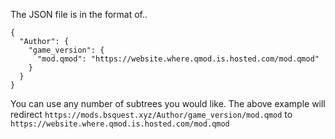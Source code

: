The JSON file is in the format of..
```
{
  "Author": {
    "game_version": {
      "mod.qmod": "https://website.where.qmod.is.hosted.com/mod.qmod"
    }
  }
}
```

You can use any number of subtrees you would like. The above example will redirect
`https://mods.bsquest.xyz/Author/game_version/mod.qmod` to `https://website.where.qmod.is.hosted.com/mod.qmod`

